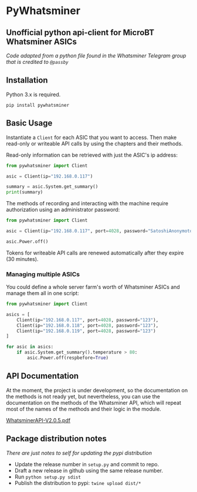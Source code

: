 # PyWhatsminer
Unofficial python api-client for MicroBT Whatsminer ASICs
---
_Code adapted from a python file found in the Whatsminer Telegram group that is credited to `@passby`_


## Installation
Python 3.x is required.

```
pip install pywhatsminer
```

## Basic Usage
Instantiate a `Client` for each ASIC that you want to access. Then make read-only or writeable API calls by using the chapters and their methods.

Read-only information can be retrieved with just the ASIC's ip address:

```python
from pywhatsminer import Client

asic = Client(ip="192.168.0.117")

summary = asic.System.get_summary()
print(summary)
```
The methods of recording and interacting with the machine require authorization using an administrator password:
```python
from pywhatsminer import Client

asic = Client(ip="192.168.0.117", port=4028, password="SatoshiAnonymoto123")

asic.Power.off()
```
Tokens for writeable API calls are renewed automatically after they expire (30 minutes).

### Managing multiple ASICs
You could define a whole server farm's worth of Whatsminer ASICs and manage them all in one script:

```python
from pywhatsminer import Client

asics = [
    Client(ip="192.168.0.117", port=4028, password="123"),
    Client(ip="192.168.0.118", port=4028, password="123"),
    Client(ip="192.168.0.119", port=4028, password="123")
]

for asic in asics:
    if asic.System.get_summary().temperature > 80:
        asic.Power.off(respbefore=True)
```


## API Documentation
At the moment, the project is under development, so the documentation on the methods is not ready yet, but nevertheless, you can use the documentation on the methods of the Whatsminer API, which will repeat most of the names of the methods and their logic in the module.

[WhatsminerAPI-V2.0.5.pdf](docs/WhatsminerAPI-V2.0.5.pdf)


## Package distribution notes
_There are just notes to self for updating the pypi distribution_
* Update the release number in `setup.py` and commit to repo.
* Draft a new release in github using the same release number.
* Run `python setup.py sdist`
* Publish the distribution to pypi: `twine upload dist/*`

